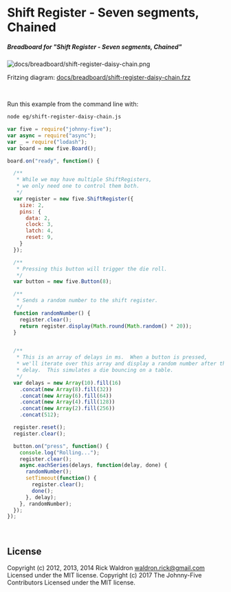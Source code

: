 <!--remove-start-->

# Shift Register - Seven segments, Chained

<!--remove-end-->






##### Breadboard for "Shift Register - Seven segments, Chained"



![docs/breadboard/shift-register-daisy-chain.png](breadboard/shift-register-daisy-chain.png)<br>

Fritzing diagram: [docs/breadboard/shift-register-daisy-chain.fzz](breadboard/shift-register-daisy-chain.fzz)

&nbsp;




Run this example from the command line with:
```bash
node eg/shift-register-daisy-chain.js
```


```javascript
var five = require("johnny-five");
var async = require("async");
var _ = require("lodash");
var board = new five.Board();

board.on("ready", function() {

  /**
   * While we may have multiple ShiftRegisters,
   * we only need one to control them both.
   */
  var register = new five.ShiftRegister({
    size: 2,
    pins: {
      data: 2,
      clock: 3,
      latch: 4,
      reset: 9,
    }
  });

  /**
   * Pressing this button will trigger the die roll.
   */
  var button = new five.Button(8);

  /**
   * Sends a random number to the shift register.
   */
  function randomNumber() {
    register.clear();
    return register.display(Math.round(Math.random() * 20));
  }


  /**
   * This is an array of delays in ms.  When a button is pressed,
   * we'll iterate over this array and display a random number after the
   * delay.  This simulates a die bouncing on a table.
   */
  var delays = new Array(10).fill(16)
    .concat(new Array(8).fill(32))
    .concat(new Array(6).fill(64))
    .concat(new Array(4).fill(128))
    .concat(new Array(2).fill(256))
    .concat(512);

  register.reset();
  register.clear();

  button.on("press", function() {
    console.log("Rolling...");
    register.clear();
    async.eachSeries(delays, function(delay, done) {
      randomNumber();
      setTimeout(function() {
        register.clear();
        done();
      }, delay);
    }, randomNumber);
  });
});

```








&nbsp;

<!--remove-start-->

## License
Copyright (c) 2012, 2013, 2014 Rick Waldron <waldron.rick@gmail.com>
Licensed under the MIT license.
Copyright (c) 2017 The Johnny-Five Contributors
Licensed under the MIT license.

<!--remove-end-->
